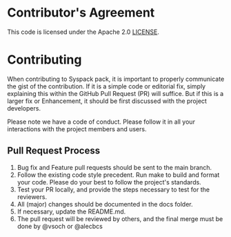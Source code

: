 # Contributor's Agreement

This code is licensed under the Apache 2.0 [LICENSE](../LICENSE).

# Contributing

When contributing to Syspack pack, it is
important to properly communicate the gist of the contribution.
If it is a simple code or editorial fix, simply explaining this
within the GitHub Pull Request (PR) will suffice. But if this is a larger
fix or Enhancement, it should be first discussed with the project
developers.

Please note we have a code of conduct. Please follow it in
all your interactions with the project members and users.

## Pull Request Process

1. Bug fix and Feature pull requests should be sent to the main branch.
2. Follow the existing code style precedent. Run make to build and format your code. Please do your best to follow the project's standards.
3. Test your PR locally, and provide the steps necessary to test for the reviewers.
4. All (major) changes should be documented in the docs folder.
5. If necessary, update the README.md.
6. The pull request will be reviewed by others, and the final merge must be
   done by @vsoch or @alecbcs
